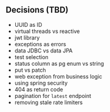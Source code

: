 ## Decisions (TBD)
- UUID as ID
- virtual threads vs reactive
- jwt library
- exceptions as errors
- data JDBC vs data JPA
- test selection
- status column as pg enum vs string
- put vs patch
- web exception from business logic
- using spring security
- 404 as return code
- pagination for `latest` endpoint
- removing stale rate limiters
